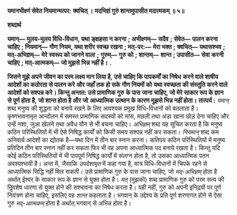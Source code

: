 **यमानभीक्ष्णं सेवेत नियमान्मत्पर: क्वचित् ।** **मदभिज्ञं गुरुं शान्तमुपासीत मदात्मकम् ॥ ५॥** 

**शब्दार्थ** 

**यमान्—** **मुलय-मुलय विधि-विधान, यथा ङ्क्षहसा न करना** **; अभीक्ष्णम्—** **सदैव** **; सेवेत—** **पालन करना चाहिए** **; नियमान्—** **गौण** **नियम, यथा शरीर स्वच्छ रखना** **; मत्-पर:—** **मेरा भक्त** **; क्वचित्—** **यथासश्भव** **; मत्-अभिज्ञम्—** **मेरे स्वरूप को जानने वाला** **;** **गुरुम्—** **गुरु को** **; शान्तम्—** **शान्त** **; उपासीत—** **सेवा करनी चाहिए** **; मत्-आत्मकम्—** **जो मुझसे भिन्न नहीं है।** **.** 

**जिसने मुझे अपने जीवन का परम लक्ष्य मान लिया है, उसे चाहिए कि पापकर्मों का निषेध** **करने वाले शाषीय आदेशों का कठोरता से पालन करे और जहाँ तक हो सके गौण नियमों को** **यथा स्वच्छता की संस्तुति करने वाले आदेशों को सश्पन्न करे। किन्तु अन्तत: उसे प्रामाणिक गुरु** **के पास जाना चाहिए, जो मेरे साकार रूप के ज्ञान से पूर्ण होता है, जो शान्त होता है और जो** **आध्यात्मिक उत्थान के कारण मुझसे भिन्न नहीं होता।** **तात्पर्य :** *यमान्* शब्द मनुष्य की शुद्धता को बनाये रखने के लिए आवश्यक प्रमुख विधि-विधानों को बतलाता है। कृष्णभावनामृत आन्दोलन में समस्त प्रामाणिक सदस्यों को मांस, मछली तथा अंडा खाना छोड़ देना चाहिए और उन्हें नशा, जुआ खेलने तथा अवैध यौन से भी बचना चाहिए। *अभिज्ञम्*  शब्द यह सूचित करता है कि मनुष्य कठिन परिस्थितियों में भी ऐसे निषिद्ध कार्यों को किसी समय सश्पन्न नहीं कर सकता। *नियमान्* शब्द कम अनिवार्य आदेशों का द्योतक है—यथा दिन में तीन बार स्नान करना। कतिपय कठिन परिस्थितियों में मनुष्य प्रतिदिन तीन बार स्नान नहीं कर सकता फिर भी वह अपना आध्यात्मिक पद बनाये रखता है। किन्तु यदि कोई कठिन परिस्थितियों में भी पापपूर्ण निषिद्ध कार्यों में संलग्न होता है, तो उसका आध्यात्मिक पतन अवश्यश्भावी है। अन्त में, जैसाकि *उपदेशामृत* में कहा गया है, मात्र विधि-विधानों में चिपके रहने से आध्यात्मिक सिद्धि नहीं मिल सकती। उसे प्रामाणिक गुरु के पास जाना चाहिए, जो *मद्-अभिज्ञम्* होता है अर्थात् ईश्वर के साकार रूप के ज्ञान से युक्त होता है। *मत्* (मुझको) शब्द प्रामाणिक गुरु को परम सत्य की निॢवशेष धारणा से युक्त होने की सश्भावना का निषेध करता है। यही नहीं, गुरु को अपनी इनि्द्रयों पर पूर्ण नियंत्रण होना चाहिए, इसलिए वह *शान्त* कहलाता है। भगवान् के उद्देश्य के प्रति पूर्ण शरणागत होने से ऐसा गुरु *मद्-आत्मकम्* होता है अर्थात् भगवान् से अभिन्न होता है।  